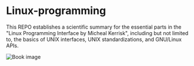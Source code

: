 # Linux-programming
This REPO establishes a scientific summary for the essential parts in the "Linux Programming Interface by Micheal Kerrisk", including but not limited to, the basics of UNIX interfaces, UNIX standardizations, and GNU/Linux APIs.

![Book image](https://man7.org/tlpi/TLPI-copy-1.png)
